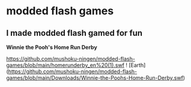 # modded flash games

## I made modded flash gamed for fun

**Winnie the Pooh's Home Run Derby**

https://github.com/mushoku-ningen/modded-flash-games/blob/main/homerunderby_en%20(1).swf
! [Earth] (https://github.com/mushoku-ningen/modded-flash-games/blob/main/Downloads/Winnie-the-Poohs-Home-Run-Derby.swf)
